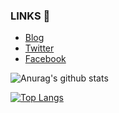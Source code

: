 ### LINKS 👋
* [Blog](https://knakajima3027.hatenablog.com/)
* [Twitter](https://twitter.com/knakazin)
* [Facebook](https://www.facebook.com/people/中島康平/100043135217012)

![Anurag's github stats](https://github-readme-stats.vercel.app/api?username=knakajima3027&show_icons=true&theme=radical)

[![Top Langs](https://github-readme-stats.vercel.app/api/top-langs/?username=knakajima3027&layout=compact)](https://github.com/anuraghazra/github-readme-stats)
<!--
**knakajima3027/knakajima3027** is a ✨ _special_ ✨ repository because its `README.md` (this file) appears on your GitHub profile.

Here are some ideas to get you started:

- 🔭 I’m currently working on ...
- 🌱 I’m currently learning ...
- 👯 I’m looking to collaborate on ...
- 🤔 I’m looking for help with ...
- 💬 Ask me about ...
- 📫 How to reach me: ...
- 😄 Pronouns: ...
- ⚡ Fun fact: ...
-->
